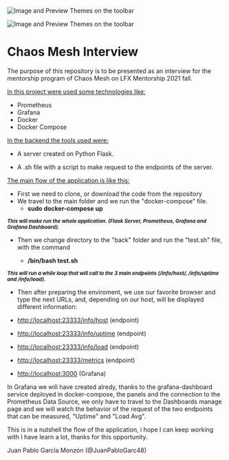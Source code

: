 
![Image and Preview Themes on the toolbar](https://repository-images.githubusercontent.com/206213815/9f272c80-e786-11ea-99db-65a071dd83ec) 

![Image and Preview Themes on the toolbar](https://encrypted-tbn0.gstatic.com/images?q=tbn:ANd9GcSFYNjfqzX8R4mlKur-K_NLR5BPxKX6gkf7rvbR8mQ4Cv8Fw-M3wgdgbYIL2KCGesyelvM&usqp=CAU)   
# Chaos Mesh Interview
The purpose of this repository is to be presented as an interview for the mentorship program of Chaos Mesh on LFX Mentorship 2021 fall. 

<u>In this project were used some technologies like:</u> 
* Prometheus 
* Grafana
* Docker
* Docker Compose 

<u>In the backend the tools used were:</u>
* A server created on Python Flask.

* A .sh file with a script to make request to the endpoints of the server. 

<u>The main flow of the application is like this:</u>
* First we need to clone, or download the code from the repository
* We travel to the main folder and we run the "docker-compose" file.
    * **sudo docker-compose up**

***<small>This will make run the whole application. (Flask Server, Prometheus, Grafana and Grafana Dashboard).</small>***

* Then we change directory to the "back" folder and run the "test.sh" file, with the command

    * **/bin/bash test.sh**

***<small>This will run a while loop that will call to the 3 main endpoints (/info/host/, /info/uptime and /info/load).</small>***

* Then after preparing the enviroment, we use our favorite browser and type the next URLs, and, depending on our host, will be displayed different information:
* [http://localhost:23333/info/host](http://localhost:23333/info/host) (endpoint)

* [http://localhost:23333/info/uptime](http://localhost:23333/info/uptime) (endpoint)

* [http://localhost:23333/info/load](http://localhost:23333/info/load) (endpoint)
* [http://localhost:23333/metrics](http://localhost:23333/metrics) (endpoint)
* [http://localhost:3000](http://localhost:3000 (Grafana)) (Grafana)

In Grafana we will have created alredy, thanks to the grafana-dashboard service deployed in docker-compose, the panels and the connection to the Prometheus Data Source, we only have to travel to the Dashboards manage page and we will watch the behavior of the request of the two endpoints that can be measured, "Uptime" and "Load Avg".


This is in a nutshell the flow of the application, i hope I can keep working with I have learn a lot, thanks for this opportunity. 

Juan Pablo García Monzón (@JuanPabloGarc48)